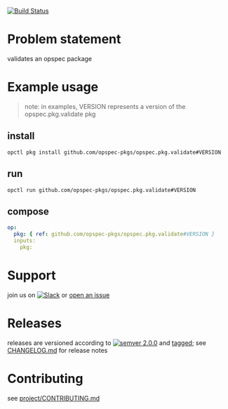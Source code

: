 [![Build Status](https://travis-ci.org/opspec-pkgs/opspec.pkg.validate.svg?branch=master)](https://travis-ci.org/opspec-pkgs/opspec.pkg.validate)

# Problem statement

validates an opspec package

# Example usage

> note: in examples, VERSION represents a version of the
> opspec.pkg.validate pkg

## install

```shell
opctl pkg install github.com/opspec-pkgs/opspec.pkg.validate#VERSION
```

## run

```
opctl run github.com/opspec-pkgs/opspec.pkg.validate#VERSION
```

## compose

```yaml
op:
  pkg: { ref: github.com/opspec-pkgs/opspec.pkg.validate#VERSION }
  inputs:
    pkg:
```

# Support

join us on
[![Slack](https://opspec-slackin.herokuapp.com/badge.svg)](https://opspec-slackin.herokuapp.com/)
or
[open an issue](https://github.com/opspec-pkgs/opspec.pkg.validate/issues)

# Releases

releases are versioned according to
[![semver 2.0.0](https://img.shields.io/badge/semver-2.0.0-brightgreen.svg)](http://semver.org/spec/v2.0.0.html)
and [tagged](https://git-scm.com/book/en/v2/Git-Basics-Tagging); see
[CHANGELOG.md](CHANGELOG.md) for release notes

# Contributing

see
[project/CONTRIBUTING.md](https://github.com/opspec-pkgs/project/blob/master/CONTRIBUTING.md)
